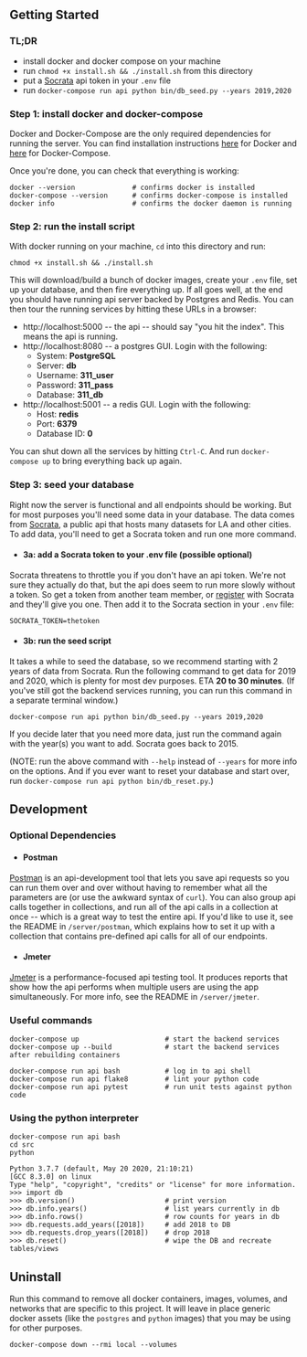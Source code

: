 ## Getting Started

### TL;DR
  - install docker and docker compose on your machine
  - run `chmod +x install.sh && ./install.sh` from this directory
  - put a [Socrata](https://dev.socrata.com/) api token in your `.env` file
  - run `docker-compose run api python bin/db_seed.py --years 2019,2020`

### Step 1: install docker and docker-compose
Docker and Docker-Compose are the only required dependencies for running the server. You can find installation instructions [here](https://docs.docker.com/compose/install/) for Docker and [here](https://docs.docker.com/compose/install/) for Docker-Compose.

Once you're done, you can check that everything is working:
```
docker --version              # confirms docker is installed
docker-compose --version      # confirms docker-compose is installed
docker info                   # confirms the docker daemon is running
```

### Step 2: run the install script
With docker running on your machine, `cd` into this directory and run:
```
chmod +x install.sh && ./install.sh
```
This will download/build a bunch of docker images, create your `.env` file, set up your database, and then fire everything up. If all goes well, at the end you should have running api server backed by Postgres and Redis. You can then tour the running services by hitting these URLs in a browser:
- http://localhost:5000 -- the api -- should say "you hit the index". This means the api is running.
- http://localhost:8080 -- a postgres GUI. Login with the following:
  - System: **PostgreSQL**
  - Server: **db**
  - Username: **311_user**
  - Password: **311_pass**
  - Database: **311_db**
- http://localhost:5001 -- a redis GUI. Login with the following:
  - Host: **redis**
  - Port: **6379**
  - Database ID: **0**

You can shut down all the services by hitting `Ctrl-C`. And run `docker-compose up` to bring everything back up again.

### Step 3: seed your database
Right now the server is functional and all endpoints should be working. But for most purposes you'll need some data in your database. The data comes from [Socrata](https://dev.socrata.com/), a public api that hosts many datasets for LA and other cities. To add data, you'll need to get a Socrata token and run one more command.

- #### 3a: add a Socrata token to your .env file (possible optional)
Socrata threatens to throttle you if you don't have an api token. We're not sure they actually do that, but the api does seem to run more slowly without a token. So get a token from another team member, or [register](https://opendata.socrata.com/login) with Socrata and they'll give you one. Then add it to the Socrata section in your `.env` file:
```
SOCRATA_TOKEN=thetoken
```
- #### 3b: run the seed script
It takes a while to seed the database, so we recommend starting with 2 years of data from Socrata. Run the following command to get data for 2019 and 2020, which is plenty for most dev purposes. ETA **20 to 30 minutes**. (If you've still got the backend services running, you can run this command in a separate terminal window.)
```
docker-compose run api python bin/db_seed.py --years 2019,2020
```
If you decide later that you need more data, just run the command again with the year(s) you want to add. Socrata goes back to 2015.

(NOTE: run the above command with `--help` instead of `--years` for more info on the options. And if you ever want to reset your database and start over, run `docker-compose run api python bin/db_reset.py`.)


## Development

### Optional Dependencies

  - #### Postman
[Postman](https://www.postman.com/) is an api-development tool that lets you save api requests so you can run them over and over without having to remember what all the parameters are (or use the awkward syntax of `curl`). You can also group api calls together in collections, and run all of the api calls in a collection at once -- which is a great way to test the entire api. If you'd like to use it, see the README in `/server/postman`, which explains how to set it up with a collection that contains pre-defined api calls for all of our endpoints.

  - #### Jmeter
[Jmeter](https://jmeter.apache.org/) is a performance-focused api testing tool. It produces reports that show how the api performs when multiple users are using the app simultaneously. For more info, see the README in `/server/jmeter`.

### Useful commands
```
docker-compose up                     # start the backend services
docker-compose up --build             # start the backend services after rebuilding containers

docker-compose run api bash           # log in to api shell
docker-compose run api flake8         # lint your python code
docker-compose run api pytest         # run unit tests against python code
```

### Using the python interpreter
```
docker-compose run api bash
cd src
python

Python 3.7.7 (default, May 20 2020, 21:10:21)
[GCC 8.3.0] on linux
Type "help", "copyright", "credits" or "license" for more information.
>>> import db
>>> db.version()                      # print version
>>> db.info.years()                   # list years currently in db
>>> db.info.rows()                    # row counts for years in db
>>> db.requests.add_years([2018])     # add 2018 to DB
>>> db.requests.drop_years([2018])    # drop 2018
>>> db.reset()                        # wipe the DB and recreate tables/views
```

## Uninstall
Run this command to remove all docker containers, images, volumes, and networks that are specific to this project. It will leave in place generic docker assets (like the `postgres` and `python` images) that you may be using for other purposes.
```
docker-compose down --rmi local --volumes
```
